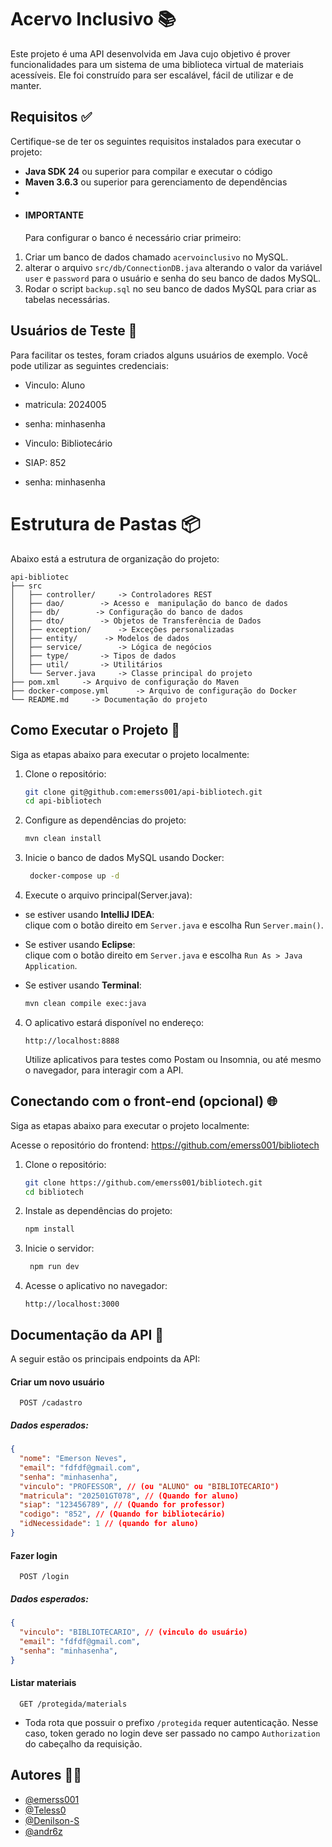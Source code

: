 # Acervo Inclusivo 📚

Este projeto é uma API desenvolvida em Java cujo objetivo é prover funcionalidades para um sistema de uma biblioteca virtual de materiais acessíveis. Ele foi construído para ser escalável, fácil de utilizar e de manter.


## Requisitos ✅

Certifique-se de ter os seguintes requisitos instalados para executar o projeto:
- **Java SDK 24** ou superior para compilar e executar o código
- **Maven 3.6.3** ou superior para gerenciamento de dependências
- 
- #### IMPORTANTE
    Para configurar o banco é necessário criar primeiro:
1. Criar um banco de dados chamado `acervoinclusivo` no MySQL.
2. alterar o arquivo `src/db/ConnectionDB.java` alterando o valor da variável `user` e `password` para o usuário e senha do seu banco de dados MySQL.
3. Rodar o script `backup.sql` no seu banco de dados MySQL para criar as tabelas necessárias.

## Usuários de Teste 👤
Para facilitar os testes, foram criados alguns usuários de exemplo. Você pode utilizar as seguintes credenciais:

- Vinculo: Aluno
- matricula: 2024005
- senha: minhasenha


- Vinculo: Bibliotecário
- SIAP: 852
- senha: minhasenha

# Estrutura de Pastas 📦

Abaixo está a estrutura de organização do projeto:

```
api-bibliotec
├── src
│   ├── controller/     -> Controladores REST
│   ├── dao/        -> Acesso e  manipulação do banco de dados
│   ├── db/        -> Configuração do banco de dados
│   ├── dto/        -> Objetos de Transferência de Dados
│   ├── exception/      -> Exceções personalizadas
│   ├── entity/      -> Modelos de dados
│   ├── service/        -> Lógica de negócios
│   ├── type/       -> Tipos de dados
│   ├── util/       -> Utilitários
│   └── Server.java     -> Classe principal do projeto
├── pom.xml     -> Arquivo de configuração do Maven
├── docker-compose.yml      -> Arquivo de configuração do Docker
└── README.md     -> Documentação do projeto
```


## Como Executar o Projeto 🚀
Siga as etapas abaixo para executar o projeto localmente:

1. Clone o repositório:
    ```bash
    git clone git@github.com:emerss001/api-bibliotech.git
    cd api-bibliotech
    ```

2. Configure as dependências do projeto:
   ```bash
   mvn clean install
   ```

3. Inicie o banco de dados MySQL usando Docker:
   ```bash
    docker-compose up -d
    ```
4. Execute o arquivo principal(Server.java):
- se estiver usando **IntelliJ IDEA**:  
  clique com o botão direito em ```Server.java``` e escolha Run ```Server.main()```.


- Se estiver usando **Eclipse**:  
  clique com o botão direito em ```Server.java``` e escolha ```Run As > Java Application```.


- Se estiver usando **Terminal**:
    ```bash
    mvn clean compile exec:java
    ```


4. O aplicativo estará disponível no endereço:
   ```
   http://localhost:8888
   ```
    Utilize aplicativos para testes como Postam ou Insomnia, ou até mesmo o navegador, para interagir com a API.

## Conectando com o front-end (opcional) 🌐
Siga as etapas abaixo para executar o projeto localmente:

Acesse o repositório do frontend: https://github.com/emerss001/bibliotech

1. Clone o repositório:
    ```bash
    git clone https://github.com/emerss001/bibliotech.git
    cd bibliotech
    ```
2. Instale as dependências do projeto:
   ```bash
   npm install
   ```
3. Inicie o servidor:
   ```bash
    npm run dev
    ```
4. Acesse o aplicativo no navegador:
   ```
   http://localhost:3000
   ```



## Documentação da API 📖
A seguir estão os principais endpoints da API:

#### Criar um novo usuário

```
  POST /cadastro
```
##### Dados esperados:
```json lines
{
  "nome": "Emerson Neves",
  "email": "fdfdf@gmail.com",
  "senha": "minhasenha",
  "vinculo": "PROFESSOR", // (ou "ALUNO" ou "BIBLIOTECARIO")
  "matricula": "202501GT078", // (Quando for aluno)
  "siap": "123456789", // (Quando for professor)
  "codigo": "852", // (Quando for bibliotecário)
  "idNecessidade": 1 // (quando for aluno)
}
```

#### Fazer login

```
  POST /login
```
##### Dados esperados:
```json lines
{
  "vinculo": "BIBLIOTECARIO", // (vinculo do usuário)
  "email": "fdfdf@gmail.com",
  "senha": "minhasenha",
}
```

#### Listar materiais 

```
  GET /protegida/materials
```
- Toda rota que possuir o prefixo `/protegida` requer autenticação. Nesse caso, token gerado no login deve ser passado no campo `Authorization` do cabeçalho da requisição.

## Autores 👨‍💻
- [@emerss001](https://github.com/emerss001)
- [@Teless0](https://github.com/Teless0)
- [@Denilson-S](https://github.com/Denilson-S)
- [@andr6z](https://github.com/andr6z)    

